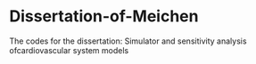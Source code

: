 # Dissertation-of-Meichen
The codes for the dissertation: Simulator and sensitivity analysis ofcardiovascular system models
